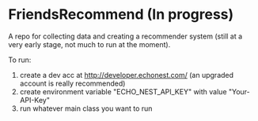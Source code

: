 FriendsRecommend (In progress)
================

A repo for collecting data and creating a recommender system (still at a very early stage, not much to run at the moment).

To run:

1. create a dev acc at http://developer.echonest.com/ (an upgraded account is really recommended)
2. create environment variable "ECHO_NEST_API_KEY" with value "Your-API-Key"
3. run whatever main class you want to run
